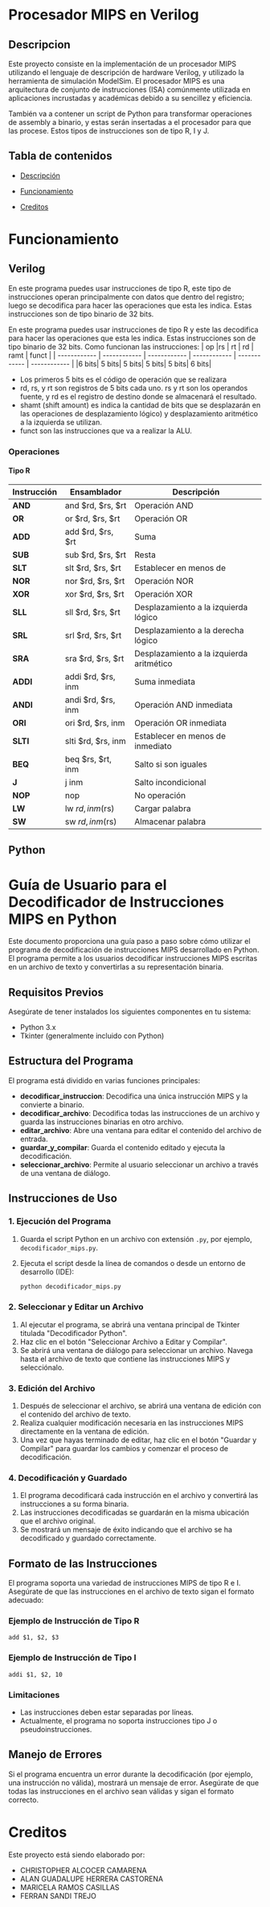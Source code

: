 # Procesador MIPS en Verilog

## Descripcion

Este proyecto consiste en la implementación de un procesador MIPS utilizando el lenguaje de descripción de hardware Verilog, y utilizado la herramienta de simulación ModelSim.
El procesador MIPS es una arquitectura de conjunto de instrucciones (ISA) comúnmente utilizada en aplicaciones incrustadas y académicas debido a su sencillez y eficiencia.

También va a contener un script de Python para transformar operaciones de assembly a binario, y estas serán insertadas a el procesador para que las procese. Estos tipos de instrucciones son de tipo R, I y J.

## Tabla de contenidos

- [Descripción](##Descripcion)
- [Funcionamiento](#Funcionamiento)

- [Creditos](#Creditos)

# Funcionamiento

## Verilog

En este programa puedes usar instrucciones de tipo R, este tipo de instrucciones operan principalmente con datos que dentro del registro; luego se decodifica para hacer las operaciones que esta les indica.
Estas instrucciones son de tipo binario de 32 bits.

En este programa puedes usar instrucciones de tipo R y este las decodifica para hacer las operaciones que esta les indica. Estas instrucciones son de tipo binario de 32 bits.
Como funcionan las instrucciones:
| op |rs | rt | rd | ramt | funct |
| ------------ | ------------ | ------------ | ------------ | ------------ | ------------ |
|6 bits| 5 bits| 5 bits| 5 bits| 5 bits| 6 bits|

- Los primeros 5 bits es el código de operación que se realizara
- rd, rs, y rt son registros de 5 bits cada uno. rs y rt son los operandos fuente, y rd es el registro de destino donde se almacenará el resultado.
- shamt (shift amount) es indica la cantidad de bits que se desplazarán en las operaciones de desplazamiento lógico) y desplazamiento aritmético a la izquierda se utilizan.
- funct son las instrucciones que va a realizar la ALU.

### Operaciones

#### Tipo R

| Instrucción | Ensamblador        | Descripción                              |
| ----------- | ------------------ | ---------------------------------------- |
| **AND**     | and $rd, $rs, $rt  | Operación AND                            |
| **OR**      | or $rd, $rs, $rt   | Operación OR                             |
| **ADD**     | add $rd, $rs, $rt  | Suma                                     |
| **SUB**     | sub $rd, $rs, $rt  | Resta                                    |
| **SLT**     | slt $rd, $rs, $rt  | Establecer en menos de                   |
| **NOR**     | nor $rd, $rs, $rt  | Operación NOR                            |
| **XOR**     | xor $rd, $rs, $rt  | Operación XOR                            |
| **SLL**     | sll $rd, $rs, $rt  | Desplazamiento a la izquierda lógico     |
| **SRL**     | srl $rd, $rs, $rt  | Desplazamiento a la derecha lógico       |
| **SRA**     | sra $rd, $rs, $rt  | Desplazamiento a la izquierda aritmético |
| **ADDI**    | addi $rd, $rs, inm | Suma inmediata                           |
| **ANDI**    | andi $rd, $rs, inm | Operación AND inmediata                  |
| **ORI**     | ori $rd, $rs, inm  | Operación OR inmediata                   |
| **SLTI**    | slti $rd, $rs, inm | Establecer en menos de inmediato         |
| **BEQ**     | beq $rs, $rt, inm  | Salto si son iguales                     |
| **J**       | j inm              | Salto incondicional                      |
| **NOP**     | nop                | No operación                             |
| **LW**      | lw $rd, inm($rs)   | Cargar palabra                           |
| **SW**      | sw $rd, inm($rs)   | Almacenar palabra                        |

## Python

# Guía de Usuario para el Decodificador de Instrucciones MIPS en Python

Este documento proporciona una guía paso a paso sobre cómo utilizar el programa de decodificación de instrucciones MIPS desarrollado en Python. El programa permite a los usuarios decodificar instrucciones MIPS escritas en un archivo de texto y convertirlas a su representación binaria.

## Requisitos Previos

Asegúrate de tener instalados los siguientes componentes en tu sistema:

- Python 3.x
- Tkinter (generalmente incluido con Python)

## Estructura del Programa

El programa está dividido en varias funciones principales:

- **decodificar_instruccion**: Decodifica una única instrucción MIPS y la convierte a binario.
- **decodificar_archivo**: Decodifica todas las instrucciones de un archivo y guarda las instrucciones binarias en otro archivo.
- **editar_archivo**: Abre una ventana para editar el contenido del archivo de entrada.
- **guardar_y_compilar**: Guarda el contenido editado y ejecuta la decodificación.
- **seleccionar_archivo**: Permite al usuario seleccionar un archivo a través de una ventana de diálogo.

## Instrucciones de Uso

### 1. Ejecución del Programa

1. Guarda el script Python en un archivo con extensión `.py`, por ejemplo, `decodificador_mips.py`.
2. Ejecuta el script desde la línea de comandos o desde un entorno de desarrollo (IDE):

   ```bash
   python decodificador_mips.py
   ```

### 2. Seleccionar y Editar un Archivo

1. Al ejecutar el programa, se abrirá una ventana principal de Tkinter titulada "Decodificador Python".
2. Haz clic en el botón "Seleccionar Archivo a Editar y Compilar".
3. Se abrirá una ventana de diálogo para seleccionar un archivo. Navega hasta el archivo de texto que contiene las instrucciones MIPS y selecciónalo.

### 3. Edición del Archivo

1. Después de seleccionar el archivo, se abrirá una ventana de edición con el contenido del archivo de texto.
2. Realiza cualquier modificación necesaria en las instrucciones MIPS directamente en la ventana de edición.
3. Una vez que hayas terminado de editar, haz clic en el botón "Guardar y Compilar" para guardar los cambios y comenzar el proceso de decodificación.

### 4. Decodificación y Guardado

1. El programa decodificará cada instrucción en el archivo y convertirá las instrucciones a su forma binaria.
2. Las instrucciones decodificadas se guardarán en la misma ubicación que el archivo original.
3. Se mostrará un mensaje de éxito indicando que el archivo se ha decodificado y guardado correctamente.

## Formato de las Instrucciones

El programa soporta una variedad de instrucciones MIPS de tipo R e I. Asegúrate de que las instrucciones en el archivo de texto sigan el formato adecuado:

### Ejemplo de Instrucción de Tipo R

```
add $1, $2, $3
```

### Ejemplo de Instrucción de Tipo I

```
addi $1, $2, 10
```

### Limitaciones

- Las instrucciones deben estar separadas por líneas.
- Actualmente, el programa no soporta instrucciones tipo J o pseudoinstrucciones.

## Manejo de Errores

Si el programa encuentra un error durante la decodificación (por ejemplo, una instrucción no válida), mostrará un mensaje de error. Asegúrate de que todas las instrucciones en el archivo sean válidas y sigan el formato correcto.

# Creditos

Este proyecto está siendo elaborado por:

- CHRISTOPHER ALCOCER CAMARENA
- ALAN GUADALUPE HERRERA CASTORENA
- MARICELA RAMOS CASILLAS
- FERRAN SANDI TREJO
